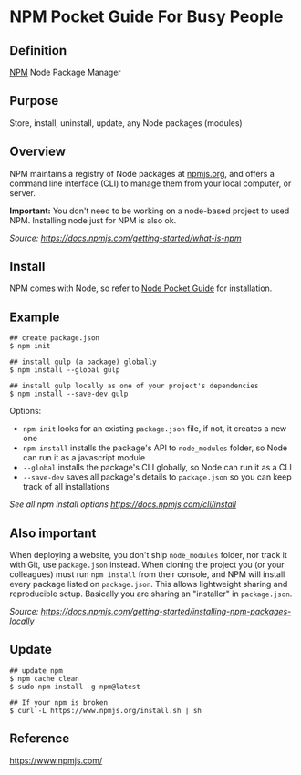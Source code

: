 # NPM Pocket Guide For Busy People

## Definition

[NPM](https://www.npmjs.com/) Node Package Manager

## Purpose

Store, install, uninstall, update, any Node packages (modules)

## Overview

NPM maintains a registry of Node packages at [npmjs.org](npmjs.org), and offers a command line interface (CLI) to manage them from your local computer, or server.

**Important:** You don't need to be working on a node-based project to used NPM. Installing node just for NPM is also ok.

*Source: https://docs.npmjs.com/getting-started/what-is-npm*

## Install

NPM comes with Node, so refer to [Node Pocket Guide](https://github.com/heyallan/node-pocket) for installation.

## Example

```shell
## create package.json
$ npm init

## install gulp (a package) globally
$ npm install --global gulp

## install gulp locally as one of your project's dependencies
$ npm install --save-dev gulp
```

Options:

- `npm init` looks for an existing `package.json` file, if not, it creates a new one
- `npm install` installs the package's API to `node_modules` folder, so Node can run it as a javascript module
- `--global` installs the package's CLI globally, so Node can run it as a CLI
- `--save-dev` saves all package's details to `package.json` so you can keep track of all installations

*See all npm install options https://docs.npmjs.com/cli/install*

## Also important

When deploying a website, you don't ship `node_modules` folder, nor track it with Git, use `package.json` instead. When cloning the project you (or your colleagues) must run `npm install` from their console, and NPM will install every package listed on `package.json`. This allows lightweight sharing and reproducible setup. Basically you are sharing an "installer" in `package.json`.

*Source: https://docs.npmjs.com/getting-started/installing-npm-packages-locally*

## Update

```shell
## update npm
$ npm cache clean
$ sudo npm install -g npm@latest

## If your npm is broken
$ curl -L https://www.npmjs.org/install.sh | sh
```

## Reference
https://www.npmjs.com/
